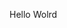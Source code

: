 Hello Wolrd












































































































































































































































































































































































































































































































































































































































































































































































































































































































































































































































































































































































































































































































































































































































